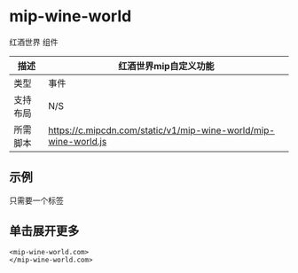 ﻿# mip-wine-world

红酒世界 组件

描述|红酒世界mip自定义功能
----|----
类型|事件
支持布局| N/S
所需脚本| https://c.mipcdn.com/static/v1/mip-wine-world/mip-wine-world.js

## 示例
只需要一个<mip-wine-world>标签
## 单击展开更多

```
<mip-wine-world.com>
</mip-wine-world.com>

```